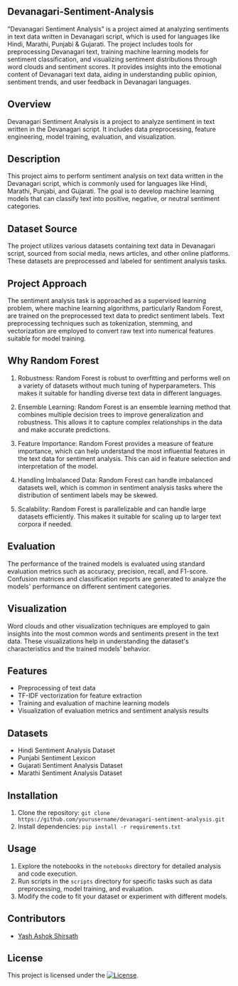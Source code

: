 ## Devanagari-Sentiment-Analysis
"Devanagari Sentiment Analysis" is a project aimed at analyzing sentiments in text data written in Devanagari script, which is used for languages like Hindi, Marathi, Punjabi & Gujarati. The project includes tools for preprocessing Devanagari text, training machine learning models for sentiment classification, and visualizing sentiment distributions through word clouds and sentiment scores. It provides insights into the emotional content of Devanagari text data, aiding in understanding public opinion, sentiment trends, and user feedback in Devanagari languages.

## Overview
Devanagari Sentiment Analysis is a project to analyze sentiment in text written in the Devanagari script. It includes data preprocessing, feature engineering, model training, evaluation, and visualization.

## Description
This project aims to perform sentiment analysis on text data written in the Devanagari script, which is commonly used for languages like Hindi, Marathi, Punjabi, and Gujarati. The goal is to develop machine learning models that can classify text into positive, negative, or neutral sentiment categories.

## Dataset Source
The project utilizes various datasets containing text data in Devanagari script, sourced from social media, news articles, and other online platforms. These datasets are preprocessed and labeled for sentiment analysis tasks.

## Project Approach
The sentiment analysis task is approached as a supervised learning problem, where machine learning algorithms, particularly Random Forest, are trained on the preprocessed text data to predict sentiment labels. Text preprocessing techniques such as tokenization, stemming, and vectorization are employed to convert raw text into numerical features suitable for model training.

## Why Random Forest
1. Robustness: Random Forest is robust to overfitting and performs well on a variety of datasets without much tuning of hyperparameters. This makes it suitable for handling diverse text data in different languages.

2. Ensemble Learning: Random Forest is an ensemble learning method that combines multiple decision trees to improve generalization and robustness. This allows it to capture complex relationships in the data and make accurate predictions.

3. Feature Importance: Random Forest provides a measure of feature importance, which can help understand the most influential features in the text data for sentiment analysis. This can aid in feature selection and interpretation of the model.

4. Handling Imbalanced Data: Random Forest can handle imbalanced datasets well, which is common in sentiment analysis tasks where the distribution of sentiment labels may be skewed.

5. Scalability: Random Forest is parallelizable and can handle large datasets efficiently. This makes it suitable for scaling up to larger text corpora if needed.

## Evaluation
The performance of the trained models is evaluated using standard evaluation metrics such as accuracy, precision, recall, and F1-score. Confusion matrices and classification reports are generated to analyze the models' performance on different sentiment categories.

## Visualization
Word clouds and other visualization techniques are employed to gain insights into the most common words and sentiments present in the text data. These visualizations help in understanding the dataset's characteristics and the trained models' behavior.

## Features
- Preprocessing of text data
- TF-IDF vectorization for feature extraction
- Training and evaluation of machine learning models
- Visualization of evaluation metrics and sentiment analysis results

## Datasets
- Hindi Sentiment Analysis Dataset
- Punjabi Sentiment Lexicon
- Gujarati Sentiment Analysis Dataset
- Marathi Sentiment Analysis Dataset

## Installation
1. Clone the repository:
`git clone https://github.com/yourusername/devanagari-sentiment-analysis.git`
3. Install dependencies:
`pip install -r requirements.txt`

## Usage
1. Explore the notebooks in the `notebooks` directory for detailed analysis and code execution.
2. Run scripts in the `scripts` directory for specific tasks such as data preprocessing, model training, and evaluation.
3. Modify the code to fit your dataset or experiment with different models.

## Contributors
- [Yash Ashok Shirsath](https://yashashokshirsath.netlify.app/)

## License

This project is licensed under the [![License](https://img.shields.io/badge/License-MIT-blue.svg)](https://opensource.org/licenses/MIT).

